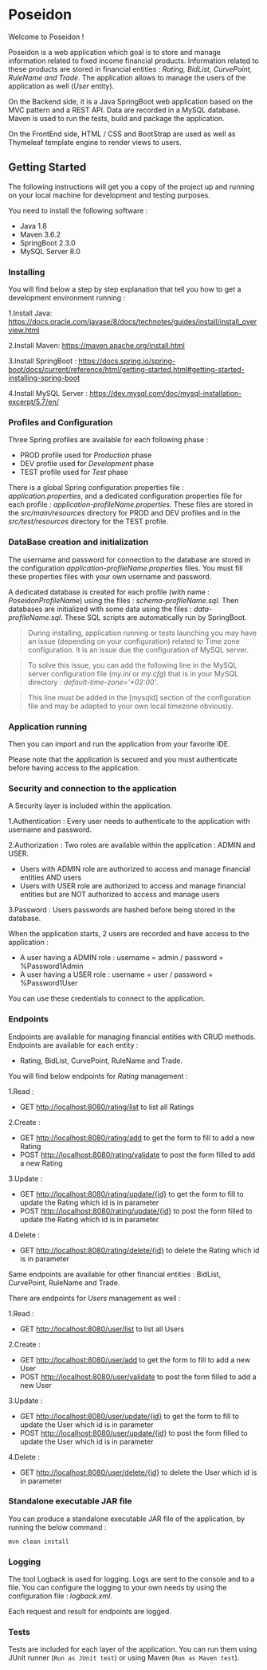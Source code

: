 # Poseidon
Welcome to Poseidon !

Poseidon is a web application which goal is to store and manage information related to fixed income financial products.
Information related to these products are stored in financial entities : *Rating, BidList, CurvePoint, RuleName and Trade*.
The application allows to manage the users of the application as well (*User* entity).

On the Backend side, it is a Java SpringBoot web application based on the MVC pattern and a REST API.
Data are recorded in a MySQL database.
Maven is used to run the tests, build and package the application.

On the FrontEnd side, HTML / CSS and BootStrap are used as well as Thymeleaf template engine to render views to users.

## Getting Started

The following instructions will get you a copy of the project up and running on your local machine for development and testing purposes.

You need to install the following software :

- Java 1.8
- Maven 3.6.2
- SpringBoot 2.3.0
- MySQL Server 8.0

### Installing

You will find below a step by step explanation that tell you how to get a development environment running :

1.Install Java:
<https://docs.oracle.com/javase/8/docs/technotes/guides/install/install_overview.html>

2.Install Maven:
<https://maven.apache.org/install.html>

3.Install SpringBoot :
<https://docs.spring.io/spring-boot/docs/current/reference/html/getting-started.html#getting-started-installing-spring-boot>

4.Install MySQL Server :
<https://dev.mysql.com/doc/mysql-installation-excerpt/5.7/en/>

### Profiles and Configuration

Three Spring profiles are available for each following phase :
- PROD profile used for *Production* phase
- DEV profile used for *Development* phase
- TEST profile used for *Test* phase

There is a global Spring configuration properties file : *application.properties*, and a dedicated configuration properties file for each profile : *application-profileName.properties*.
These files are stored in the *src/main/resources* directory for PROD and DEV profiles and in the *src/test/resources* directory for the TEST profile.


### DataBase creation and initialization

The username and password for connection to the database are stored in the configuration *application-profileName.properties* files.
You must fill these properties files with your own username and password.

A dedicated database is created for each profile (with name : *PoseidonProfileName*) using the files : *schema-profileName.sql*.
Then databases are initialized with some data using the files : *data-profileName.sql*.
These SQL scripts are automatically run by SpringBoot.

>During installing, application running or tests launching you may have an issue (depending on your configuration) related to Time zone configuration.
It is an issue due the configuration of MySQL server.

>To solve this issue, you can add the following line in the MySQL server configuration file (*my.ini* or *my.cfg*) that is in your MySQL directory :
*default-time-zone='+02:00'*.

>This line must be added in the [mysqld] section of the configuration file and may be adapted to your own local timezone obviously.

### Application running

Then you can import and run the application from your favorite IDE.

Please note that the application is secured and you must authenticate before having access to the application.

### Security and connection to the application 

A Security layer is included within the application.   

1.Authentication : Every user needs to authenticate to the application with username and password.

2.Authorization : Two roles are available within the application : ADMIN and USER.
- Users with ADMIN role are authorized to access and manage financial entities AND users
- Users with USER role are authorized to access and manage financial entities but are NOT authorized to access and manage users

3.Password : Users passwords are hashed before being stored in the database.

When the application starts, 2 users are recorded and have access to the application :
- A user having a ADMIN role : username = admin / password = %Password1Admin
- A user having a USER role : username = user / password = %Password1User

You can use these credentials to connect to the application.

### Endpoints
Endpoints are available for managing financial entities with CRUD methods.
Endpoints are available for each entity : 
- Rating, BidList, CurvePoint, RuleName and Trade.

You will find below endpoints for *Rating* management :

1.Read :
- GET  <http://localhost:8080/rating/list> to list all Ratings

2.Create :
- GET  <http://localhost:8080/rating/add> to get the form to fill to add a new Rating
- POST <http://localhost:8080/rating/validate> to post the form filled to add a new Rating

3.Update :
- GET  <http://localhost:8080/rating/update/{id}> to get the form to fill to update the Rating which id is in parameter
- POST <http://localhost:8080/rating/update/{id}> to post the form filled to update the Rating which id is in parameter

4.Delete :
- GET  <http://localhost:8080/rating/delete/{id}> to delete the Rating which id is in parameter
        
Same endpoints are available for other financial entities : BidList, CurvePoint, RuleName and Trade.

There are endpoints for *Users* management as well :

1.Read :
- GET  <http://localhost:8080/user/list> to list all Users

2.Create :
- GET  <http://localhost:8080/user/add> to get the form to fill to add a new User
- POST <http://localhost:8080/user/validate> to post the form filled to add a new User

3.Update :
- GET  <http://localhost:8080/user/update/{id}> to get the form to fill to update the User which id is in parameter
- POST <http://localhost:8080/user/update/{id}> to post the form filled to update the User which id is in parameter

4.Delete :
- GET  <http://localhost:8080/user/delete/{id}> to delete the User which id is in parameter

### Standalone executable JAR file

You can produce a standalone executable JAR file of the application, by running the below command :

`mvn clean install`
 
### Logging

The tool Logback is used for logging. Logs are sent to the console and to a file.
You can configure the logging to your own needs by using the configuration file : *logback.xml*.

Each request and result for endpoints are logged.

### Tests

Tests are included for each layer of the application. You can run them using JUnit runner (`Run as JUnit test`) or using Maven (`Run as Maven test`).

